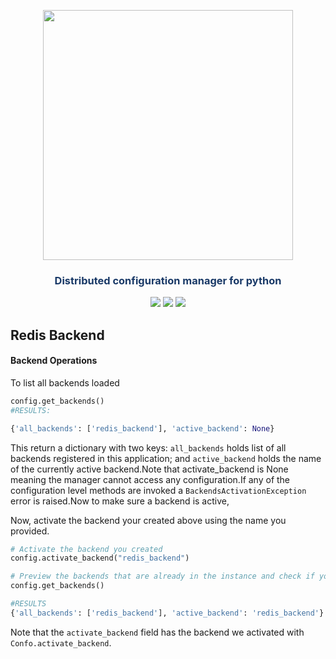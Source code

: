 
<p align="center"><img src="https://raw.githubusercontent.com/sambe-consulting/confo/master/assets/logo.png" width="400"></p>

<p align="center"><h3 style="color: #193967; text-align: center">Distributed configuration manager for python</h3></p>

<p align="center">
<a href="https://github.com/sambe-consulting/confo/actions/workflows/pytest-workflow.yml"><img src="https://github.com/sambe-consulting/confo/actions/workflows/pytest-workflow.yml/badge.svg"></a>
<a href="https://houndci.com"><img src="https://img.shields.io/badge/Reviewed_by-Hound-8E64B0.svg"></a>
<a href="https://github.com/apache/zookeeper/blob/master/LICENSE.txt"><img src="https://img.shields.io/github/license/apache/zookeeper"></a>


</p>

## Redis Backend
#### Backend Operations 

To list all backends loaded 
```python
config.get_backends()
#RESULTS:

{'all_backends': ['redis_backend'], 'active_backend': None}

```

This return a dictionary with two keys: `all_backends` holds  list of all backends registered in this application; and `active_backend` holds the 
name of the currently active backend.Note that activate_backend is None meaning the manager cannot access any configuration.If any of the configuration 
level methods are invoked a `BackendsActivationException` error is raised.Now to make sure a backend is active,

Now, activate the backend your created above using the name you provided.
```python
# Activate the backend you created
config.activate_backend("redis_backend")

# Preview the backends that are already in the instance and check if your backend is active
config.get_backends()

#RESULTS
{'all_backends': ['redis_backend'], 'active_backend': 'redis_backend'}

```

Note that the `activate_backend` field has the backend we activated with `Confo.activate_backend`.
